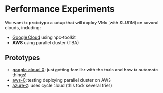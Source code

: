 # Performance Experiments

We want to prototype a setup that will deploy VMs (with SLURM) on several clouds, including:

 - [Google Cloud](https://cloud.google.com/hpc-toolkit/docs/quickstarts/slurm-cluster) using hpc-toolkit
 - **AWS** using parallel cluster (TBA)
 
## Prototypes

 - [google-cloud-0](google-cloud-0): just getting familiar with the tools and how to automate things!
 - [aws-0](aws-0): testing deploying parallel cluster on AWS
 - [azure-2](azure-2): uses cycle cloud (this took several tries)
